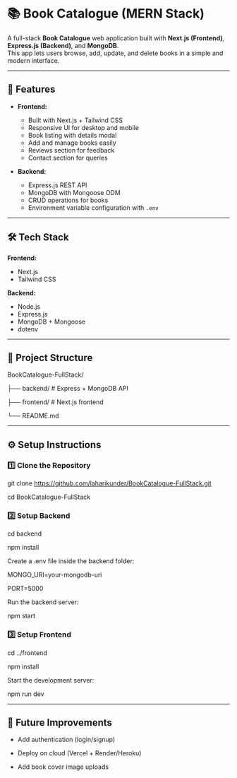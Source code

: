 # 📚 Book Catalogue (MERN Stack)

A full-stack **Book Catalogue** web application built with **Next.js (Frontend)**, **Express.js (Backend)**, and **MongoDB**.  
This app lets users browse, add, update, and delete books in a simple and modern interface.

---

## 🚀 Features

- **Frontend:**  
  - Built with Next.js + Tailwind CSS  
  - Responsive UI for desktop and mobile  
  - Book listing with details modal  
  - Add and manage books easily
  - Reviews section for feedback  
  - Contact section for queries  

- **Backend:**  
  - Express.js REST API  
  - MongoDB with Mongoose ODM  
  - CRUD operations for books  
  - Environment variable configuration with `.env`

---

## 🛠 Tech Stack

**Frontend:**  
- Next.js  
- Tailwind CSS  

**Backend:**  
- Node.js  
- Express.js  
- MongoDB + Mongoose  
- dotenv

---

## 📂 Project Structure

BookCatalogue-FullStack/

├── backend/ # Express + MongoDB API

├── frontend/ # Next.js frontend

└── README.md

---

## ⚙️ Setup Instructions

### 1️⃣ Clone the Repository
git clone https://github.com/laharikunder/BookCatalogue-FullStack.git

cd BookCatalogue-FullStack

### 2️⃣ Setup Backend
cd backend

npm install


Create a .env file inside the backend folder:

MONGO_URI=your-mongodb-uri

PORT=5000


Run the backend server:

npm start

### 3️⃣ Setup Frontend
cd ../frontend

npm install


Start the development server:

npm run dev

---

## 🚀 Future Improvements

- Add authentication (login/signup)

- Deploy on cloud (Vercel + Render/Heroku)

- Add book cover image uploads
